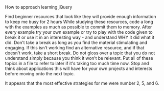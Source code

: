 How to approach learning jQuery

Find beginner resources that look like they will provide enough information to keep me busy for 2 hours
While studying these resources, code a long with the examples as much as possible to commit them to memory.
After every example try your own example or try to play with the code given to break it or use it in an interesting way - and understand WHY it did what it did.
Don't take a break as long as you find the material stimulating and engaging. If this isn't working find an alternative resource, and if that doesn't work, take a short break.
Do not gloss over a topic that you do not understand simply because you think it won't be relevant. Put all of these topics in a file to refer to later if it's taking too much time now.
Stop and think about applications this will have for your own projects and interests before moving onto the next topic.

It appears that the most effective strategies for me were number 2, 5, and 6.